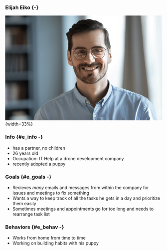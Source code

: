 ### Elijah Eiko {-}

![Elijah](Elijah.png){width=33%}

### Info {#e_info -}

- has a partner, no children
- 26 years old
- Occupation: IT Help at a drone development company
- recently adopted a puppy

### Goals {#e_goals -}

- Recieves _many_ emails and messages from within the company for issues and meetings to fix something
- Wants a way to keep track of all the tasks he gets in a day and prioritize them easily
- Sometimes meetings and appointments go for too long and needs to rearrange task list

### Behaviors {#e_behav -}

- Works from home from time to time
- Working on building habits with his puppy
